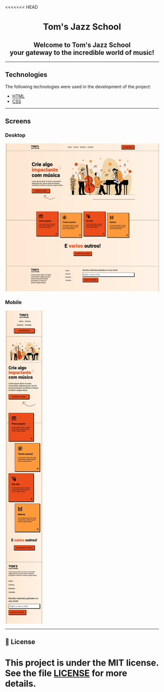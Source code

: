 <<<<<<< HEAD

<h1 align="center">Tom's Jazz School</h1>

<h2 align="center">
  Welcome to Tom's Jazz School
   <br>
  your gateway to the incredible world of music!
</h2>

---

## Technologies

The following technologies were used in the development of the project:

- [HTML](https://devdocs.io/html/)
- [CSS](https://devdocs.io/css/)

---

## Screens

### Desktop

<img src="img/example-desktop.jpeg">

### Mobile

<img src="img/example-mobile.jpeg">

---

## :memo: License

# This project is under the MIT license. See the file [LICENSE](/LICENSE) for more details.
